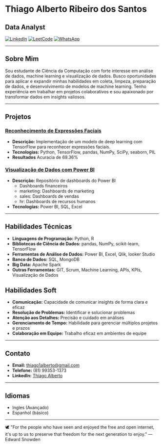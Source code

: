 # Thiago Alberto Ribeiro dos Santos

## Data Analyst

[![LinkedIn](https://img.shields.io/badge/-LinkedIn-blue)](https://www.linkedin.com/in/thiago-alberto-864121190/)
[![LeetCode](https://img.shields.io/badge/-LeetCode-black)](https://leetcode.com/thiago1alberto/)
[![WhatsApp](https://img.shields.io/badge/-WhatsApp-green)](https://wa.me/qr/NTC2WJMV7MTMA1)

---

## Sobre Mim

Sou estudante de Ciência da Computação com forte interesse em análise de dados, machine learning e visualização de dados. Busco oportunidades para aplicar e expandir minhas habilidades em coleta, limpeza, preparação de dados, e desenvolvimento de modelos de machine learning. Tenho experiência em trabalhar em projetos colaborativos e sou apaixonado por transformar dados em insights valiosos.

---

## Projetos

### [Reconhecimento de Expressões Faciais](https://github.com/Thiago1alberto/Reconhecimento-de-emocoes-faciais)
- **Descrição:** Implementação de um modelo de deep learning com TensorFlow para reconhecer expressões faciais.
- **Tecnologias:** Python, TensorFlow, pandas, NumPy, SciPy, seaborn, PIL
- **Resultados** Acuracia de 69.36%

### [Visualização de Dados com Power BI](https://github.com/Thiago1alberto/PowerBi)
- **Descrição:**  Repositório de dashboards do Power BI
  - Dashboards financeiros
  - marketing: Dashboards de marketing
  - sales: Dashboards de vendas
  - hr: Dashboards de recursos humanos
- **Tecnologias:** Power BI, SQL, Excel

---

## Habilidades Técnicas

- **Linguagens de Programação:** Python, R
- **Bibliotecas de Ciência de Dados:** pandas, NumPy, scikit-learn, TensorFlow
- **Ferramentas de Análise de Dados:** Power BI, Excel, Qlik, looker Studio 
- **Banco de Dados:** SQL, MongoDB
- **Big Data:** Apache Spark 
- **Outras Ferramentas:** GIT, Scrum, Machine Learning, APIs, KPIs, Visualização de Dados

## Habilidades Soft

- **Comunicação:** Capacidade de comunicar insights de forma clara e eficaz
- **Resolução de Problemas:** Identificar e solucionar problemas
- **Atenção aos Detalhes:** Precisão e cuidado em análises 
- **Gerenciamento de Tempo:** Habilidade para gerenciar múltiplos projetos e prazos
- **Colaboração em Equipe:** Trabalho eficaz em ambientes de equipe
---

## Contato

- **Email:** thiago1alberto@gmail.com
- **Telefone:** (81) 99353-1373
- **LinkedIn:** [Thiago Alberto](https://www.linkedin.com/in/thiago-alberto-864121190/)

---

## Idiomas 
- Ingles (Avançado)
- Espanhol (básico)

---

🕊 "For the people who have seen and enjoyed the free and open internet, it's up to us to preserve that freedom for the next generation to enjoy." — Edward Snowden
